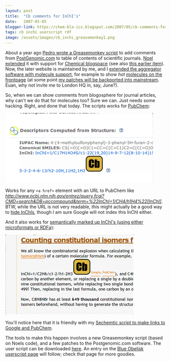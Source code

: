 ```yaml
---
layout: post
title:  "Cb comments for InChI's"
date:   2007-05-05
blogger-link: https://chem-bla-ics.blogspot.com/2007/05/cb-comments-for-inchis.html
tags: cb inchi userscript rdf
image: /assets/images/cb_inchi_greasemonkey1.png
---
```


About a year ago [Pedro wrote a Greasemonkey script](http://pbeltrao.blogspot.com/2006/05/postgenomics-script-for-firefox-i-am.html)
to add comments from [PostGenomic.com](http://www.postgenomic.com/) to table of contents of scientific journals.
[Noel extended](http://baoilleach.blogspot.com/2007/04/add-quotes-from-postgenomic-and.html) it with support for
[Chemical blogspace](http://wiki.cubic.uni-koeln.de/cb/) (see also [this earlier item](http://chemicalblogspace.blogspot.com/2007/03/jacs-toc-featuring-your-review.html)).
Now, the later website is maintained by me, and I
[extended the aggregator software with molecule support](http://chemicalblogspace.blogspot.com/2006/12/hacking-inchi-support-into-cb.html),
for example to show *hot* [molecules on the frontpage](http://chemicalblogspace.blogspot.com/2007/02/latest-blogged-molecules-on-front-page.html)
(at some point [my patches will be backported into mainstream](http://www.ghastlyfop.com/blog/2007/05/quick-notices.html).
Euan, why not invite me to London HQ in, say, June?).

So, when we can show comments from blogosphere for journal articles, why can't we do that for molecules too? Sure we can.
Just needs some hacking. Right, and done that today. The scripts works for [PubChem](http://pubchem.ncbi.nlm.nih.gov/):

![](/assets/images/cb_inchi_greasemonkey1.png)

Works for any `<a href>` element with an URL to PubChem like *http://www.ncbi.nlm.nih.gov/entrez/query.fcgi?CMD=search&DB=pccompound&term=%22InChI=1/CH4/h1H4%22[InChI]*.
BTW, while the URL is not very readable, this might actually be a good way to [hide InChIs](http://chem-bla-ics.blogspot.com/2007/02/invisible-inchis.html),
though I am sure Google will not index this InChI either.

And it also works for [semantically marked up InChI's (using either microformats or RDFa)](http://chem-bla-ics.blogspot.com/2006/12/including-smiles-cml-and-inchi-in.html):

![](/assets/images/cb_inchi_greasemonkey.png)

You'll notice here that it is friendly with my
[Sechemtic script to make links to Google and PubChem](http://chem-bla-ics.blogspot.com/2006/12/smiles-cas-and-inchi-in-blogs.html).

The tools to make this happen involves a new Greasemonkey script (based on Noels code), and a few patches to the Postgenomic.com software.
The user script can be downloaded [here](http://userscripts.org/scripts/show/9002). An entry on the
[Blue Obelisk userscript page](http://wiki.cubic.uni-koeln.de/bowiki/index.php/Using_Javascript_and_Greasemonkey_for_Chemistry)
will follow; check that page for more goodies.
